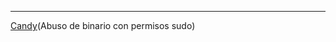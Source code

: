 
------------
[Candy](/Maquinas%20De%20Dockerlabs/Maquinas%20Faciles/Candy.md)(Abuso de binario con permisos sudo)